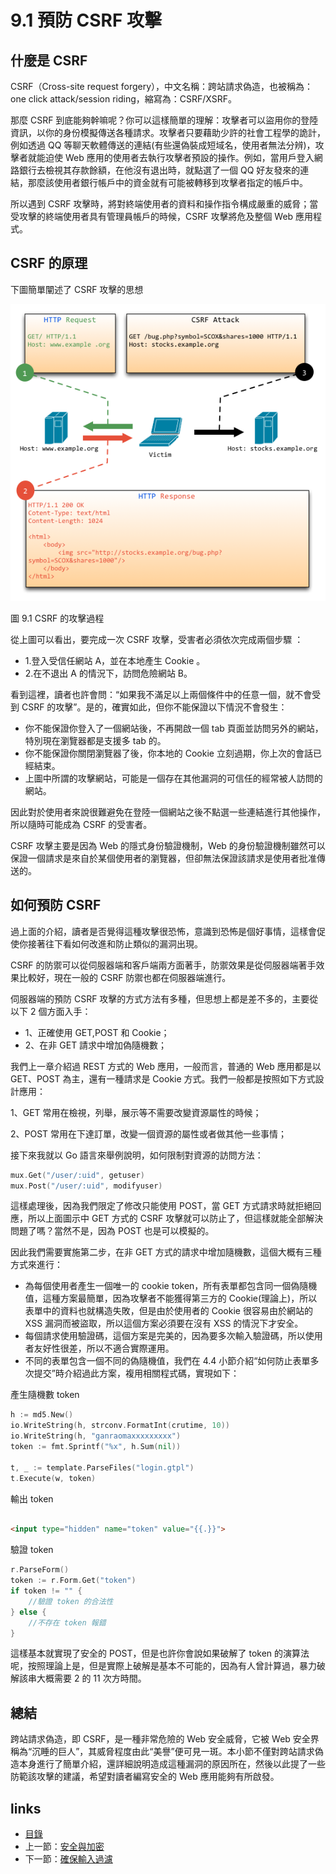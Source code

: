 # 9.1 預防 CSRF 攻擊

## 什麼是 CSRF

CSRF（Cross-site request forgery），中文名稱：跨站請求偽造，也被稱為：one click attack/session riding，縮寫為：CSRF/XSRF。

那麼 CSRF 到底能夠幹嘛呢？你可以這樣簡單的理解：攻擊者可以盜用你的登陸資訊，以你的身份模擬傳送各種請求。攻擊者只要藉助少許的社會工程學的詭計，例如透過 QQ 等聊天軟體傳送的連結(有些還偽裝成短域名，使用者無法分辨)，攻擊者就能迫使 Web 應用的使用者去執行攻擊者預設的操作。例如，當用戶登入網路銀行去檢視其存款餘額，在他沒有退出時，就點選了一個 QQ 好友發來的連結，那麼該使用者銀行帳戶中的資金就有可能被轉移到攻擊者指定的帳戶中。

所以遇到 CSRF 攻擊時，將對終端使用者的資料和操作指令構成嚴重的威脅；當受攻擊的終端使用者具有管理員帳戶的時候，CSRF 攻擊將危及整個 Web 應用程式。

## CSRF 的原理

下圖簡單闡述了 CSRF 攻擊的思想

![](images/9.1.csrf.png)

圖 9.1 CSRF 的攻擊過程

從上圖可以看出，要完成一次 CSRF 攻擊，受害者必須依次完成兩個步驟 ：

- 1.登入受信任網站 A，並在本地產生 Cookie 。
- 2.在不退出 A 的情況下，訪問危險網站 B。

看到這裡，讀者也許會問：“如果我不滿足以上兩個條件中的任意一個，就不會受到 CSRF 的攻擊”。是的，確實如此，但你不能保證以下情況不會發生：

- 你不能保證你登入了一個網站後，不再開啟一個 tab 頁面並訪問另外的網站，特別現在瀏覽器都是支援多 tab 的。
- 你不能保證你關閉瀏覽器了後，你本地的 Cookie 立刻過期，你上次的會話已經結束。
- 上圖中所謂的攻擊網站，可能是一個存在其他漏洞的可信任的經常被人訪問的網站。

因此對於使用者來說很難避免在登陸一個網站之後不點選一些連結進行其他操作，所以隨時可能成為 CSRF 的受害者。

CSRF 攻擊主要是因為 Web 的隱式身份驗證機制，Web 的身份驗證機制雖然可以保證一個請求是來自於某個使用者的瀏覽器，但卻無法保證該請求是使用者批准傳送的。

## 如何預防 CSRF
過上面的介紹，讀者是否覺得這種攻擊很恐怖，意識到恐怖是個好事情，這樣會促使你接著往下看如何改進和防止類似的漏洞出現。

CSRF 的防禦可以從伺服器端和客戶端兩方面著手，防禦效果是從伺服器端著手效果比較好，現在一般的 CSRF 防禦也都在伺服器端進行。

伺服器端的預防 CSRF 攻擊的方式方法有多種，但思想上都是差不多的，主要從以下 2 個方面入手：

- 1、正確使用 GET,POST 和 Cookie；
- 2、在非 GET 請求中增加偽隨機數；

我們上一章介紹過 REST 方式的 Web 應用，一般而言，普通的 Web 應用都是以 GET、POST 為主，還有一種請求是 Cookie 方式。我們一般都是按照如下方式設計應用：

1、GET 常用在檢視，列舉，展示等不需要改變資源屬性的時候；

2、POST 常用在下達訂單，改變一個資源的屬性或者做其他一些事情；

接下來我就以 Go 語言來舉例說明，如何限制對資源的訪問方法：

```Go
mux.Get("/user/:uid", getuser)
mux.Post("/user/:uid", modifyuser)
```

這樣處理後，因為我們限定了修改只能使用 POST，當 GET 方式請求時就拒絕回應，所以上面圖示中 GET 方式的 CSRF 攻擊就可以防止了，但這樣就能全部解決問題了嗎？當然不是，因為 POST 也是可以模擬的。

因此我們需要實施第二步，在非 GET 方式的請求中增加隨機數，這個大概有三種方式來進行：

- 為每個使用者產生一個唯一的 cookie token，所有表單都包含同一個偽隨機值，這種方案最簡單，因為攻擊者不能獲得第三方的 Cookie(理論上)，所以表單中的資料也就構造失敗，但是由於使用者的 Cookie 很容易由於網站的 XSS 漏洞而被盜取，所以這個方案必須要在沒有 XSS 的情況下才安全。
- 每個請求使用驗證碼，這個方案是完美的，因為要多次輸入驗證碼，所以使用者友好性很差，所以不適合實際運用。
- 不同的表單包含一個不同的偽隨機值，我們在 4.4 小節介紹“如何防止表單多次提交”時介紹過此方案，複用相關程式碼，實現如下：

產生隨機數 token

```Go
h := md5.New()
io.WriteString(h, strconv.FormatInt(crutime, 10))
io.WriteString(h, "ganraomaxxxxxxxxx")
token := fmt.Sprintf("%x", h.Sum(nil))

t, _ := template.ParseFiles("login.gtpl")
t.Execute(w, token)
```

輸出 token
```html

<input type="hidden" name="token" value="{{.}}">
```

驗證 token

```Go
r.ParseForm()
token := r.Form.Get("token")
if token != "" {
	//驗證 token 的合法性
} else {
	//不存在 token 報錯
}
```

這樣基本就實現了安全的 POST，但是也許你會說如果破解了 token 的演算法呢，按照理論上是，但是實際上破解是基本不可能的，因為有人曾計算過，暴力破解該串大概需要 2 的 11 次方時間。

## 總結
跨站請求偽造，即 CSRF，是一種非常危險的 Web 安全威脅，它被 Web 安全界稱為“沉睡的巨人”，其威脅程度由此“美譽”便可見一斑。本小節不僅對跨站請求偽造本身進行了簡單介紹，還詳細說明造成這種漏洞的原因所在，然後以此提了一些防範該攻擊的建議，希望對讀者編寫安全的 Web 應用能夠有所啟發。

## links
   * [目錄](<preface.md>)
   * 上一節：[安全與加密](<09.0.md>)
   * 下一節：[確保輸入過濾](<09.2.md>)
